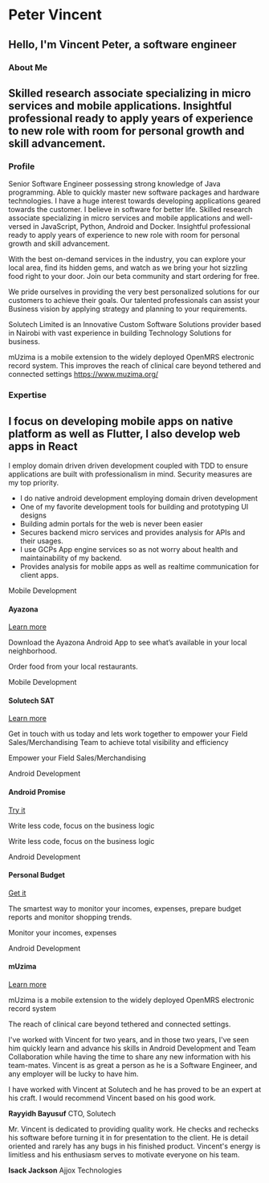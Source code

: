 # Peter Vincent

##  Hello, I'm Vincent Peter,  a software engineer 

### About Me

##  Skilled research associate specializing in micro services and mobile applications. Insightful professional ready to apply years of experience to new role with room for personal growth and skill advancement.

### Profile

 Senior Software Engineer possessing strong knowledge of Java programming. Able to quickly master new software packages and hardware technologies. I have a huge interest towards developing applications geared towards the customer. I believe in software for better life. Skilled research associate specializing in micro services and mobile applications and well-versed in JavaScript, Python, Android and Docker. Insightful professional ready to apply years of experience to new role with room for personal growth and skill advancement.

 With the best on-demand services in the industry, you can explore your local area, find its hidden gems, and watch as we bring your hot sizzling food right to your door. Join our beta community and start ordering for free.

 We pride ourselves in providing the very best personalized solutions for our customers to achieve their goals. Our talented professionals can assist your Business vision by applying strategy and planning to your requirements.

 Solutech Limited is an Innovative Custom Software Solutions provider based in Nairobi with vast experience in building Technology Solutions for business.

 mUzima is a mobile extension to the widely deployed OpenMRS electronic record system. This improves the reach of clinical care beyond tethered and connected settings https://www.muzima.org/

### Expertise

##  I focus on developing mobile apps on native platform as well as Flutter, I also develop web apps in React

 I employ domain driven driven development coupled with TDD to ensure applications are built with professionalism in mind. Security measures are my top priority.

*  I do native android development employing domain driven development
*  One of my favorite development tools for building and prototyping UI designs
*  Building admin portals for the web is never been easier
*  Secures backend micro services and provides analysis for APIs and their usages.
*  I use GCPs App engine services so as not worry about health and maintainability of my backend.
*  Provides analysis for mobile apps as well as realtime communication for client apps.

Mobile Development

#### Ayazona

[Learn more](https://ayazona.com/app)

Download the Ayazona Android App to see what’s available in your local neighborhood.

Order food from your local restaurants.

Mobile Development

#### Solutech SAT

[Learn more](https://www.solutech.co.ke/solutech-sat)

Get in touch with us today and lets work together to empower your Field Sales/Merchandising Team to achieve total visibility and efficiency

Empower your Field Sales/Merchandising

Android Development

#### Android Promise

[Try it](https://github.com/android-promise)

Write less code, focus on the business logic

Write less code, focus on the business logic

Android Development

#### Personal Budget

[Get it](https://play.google.com/store/apps/details?id=com.octopus.budget)

The smartest way to monitor your incomes, expenses, prepare budget reports and monitor shopping trends.

Monitor your incomes, expenses

Android Development

#### mUzima

[Learn more](https://muzima.org/)

mUzima is a mobile extension to the widely deployed OpenMRS electronic record system

The reach of clinical care beyond tethered and connected settings.

 I've worked with Vincent for two years, and in those two years, I've seen him quickly learn and advance his skills in Android Development and Team Collaboration while having the time to share any new information with his team-mates. Vincent is as great a person as he is a Software Engineer, and any employer will be lucky to have him.

 I have worked with Vincent at Solutech and he has proved to be an expert at his craft. I would recommend Vincent based on his good work.

 **Rayyidh Bayusuf** CTO, Solutech

 Mr. Vincent is dedicated to providing quality work. He checks and rechecks his software before turning it in for presentation to the client. He is detail oriented and rarely has any bugs in his finished product. Vincent's energy is limitless and his enthusiasm serves to motivate everyone on his team.

 **Isack Jackson** Ajjox Technologies

